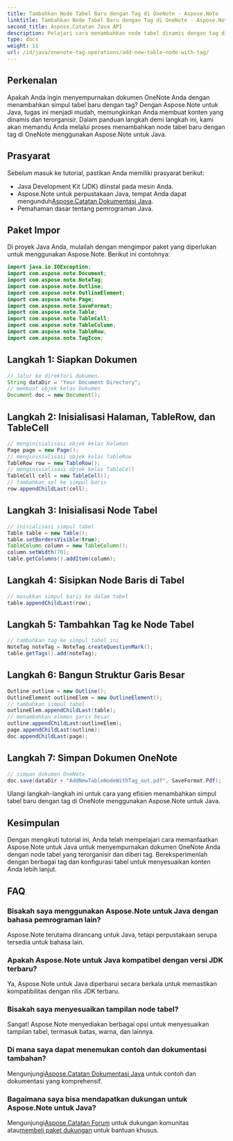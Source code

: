 ```yaml
---
title: Tambahkan Node Tabel Baru dengan Tag di OneNote - Aspose.Note
linktitle: Tambahkan Node Tabel Baru dengan Tag di OneNote - Aspose.Note
second_title: Aspose.Catatan Java API
description: Pelajari cara menambahkan node tabel dinamis dengan tag di OneNote menggunakan Aspose.Note untuk Java. Tingkatkan organisasi dokumen Anda dengan mudah.
type: docs
weight: 11
url: /id/java/onenote-tag-operations/add-new-table-node-with-tag/
---
```

## Perkenalan
Apakah Anda ingin menyempurnakan dokumen OneNote Anda dengan menambahkan simpul tabel baru dengan tag? Dengan Aspose.Note untuk Java, tugas ini menjadi mudah, memungkinkan Anda membuat konten yang dinamis dan terorganisir. Dalam panduan langkah demi langkah ini, kami akan memandu Anda melalui proses menambahkan node tabel baru dengan tag di OneNote menggunakan Aspose.Note untuk Java.
## Prasyarat
Sebelum masuk ke tutorial, pastikan Anda memiliki prasyarat berikut:
- Java Development Kit (JDK) diinstal pada mesin Anda.
-  Aspose.Note untuk perpustakaan Java, tempat Anda dapat mengunduh[Aspose.Catatan Dokumentasi Java](https://reference.aspose.com/note/java/).
- Pemahaman dasar tentang pemrograman Java.
## Paket Impor
Di proyek Java Anda, mulailah dengan mengimpor paket yang diperlukan untuk menggunakan Aspose.Note. Berikut ini contohnya:
```java
import java.io.IOException;
import com.aspose.note.Document;
import com.aspose.note.NoteTag;
import com.aspose.note.Outline;
import com.aspose.note.OutlineElement;
import com.aspose.note.Page;
import com.aspose.note.SaveFormat;
import com.aspose.note.Table;
import com.aspose.note.TableCell;
import com.aspose.note.TableColumn;
import com.aspose.note.TableRow;
import com.aspose.note.TagIcon;
```
## Langkah 1: Siapkan Dokumen
```java
// Jalur ke direktori dokumen.
String dataDir = "Your Document Directory";
// membuat objek kelas Dokumen
Document doc = new Document();
```
## Langkah 2: Inisialisasi Halaman, TableRow, dan TableCell
```java
// menginisialisasi objek kelas Halaman
Page page = new Page();
// menginisialisasi objek kelas TableRow
TableRow row = new TableRow();
// menginisialisasi objek kelas TableCell
TableCell cell = new TableCell();
// tambahkan sel ke simpul baris
row.appendChildLast(cell);
```
## Langkah 3: Inisialisasi Node Tabel
```java
// inisialisasi simpul tabel
Table table = new Table();
table.setBordersVisible(true);
TableColumn column = new TableColumn();
column.setWidth(70);
table.getColumns().addItem(column);
```
## Langkah 4: Sisipkan Node Baris di Tabel
```java
// masukkan simpul baris ke dalam tabel
table.appendChildLast(row);
```
## Langkah 5: Tambahkan Tag ke Node Tabel
```java
// tambahkan tag ke simpul tabel ini
NoteTag noteTag = NoteTag.createQuestionMark();
table.getTags().add(noteTag);
```
## Langkah 6: Bangun Struktur Garis Besar
```java
Outline outline = new Outline();
OutlineElement outlineElem = new OutlineElement();
// tambahkan simpul tabel
outlineElem.appendChildLast(table);
// menambahkan elemen garis besar
outline.appendChildLast(outlineElem);
page.appendChildLast(outline);
doc.appendChildLast(page);
```
## Langkah 7: Simpan Dokumen OneNote
```java
// simpan dokumen OneNote
doc.save(dataDir + "AddNewTableNodeWithTag_out.pdf", SaveFormat.Pdf);
```
Ulangi langkah-langkah ini untuk cara yang efisien menambahkan simpul tabel baru dengan tag di OneNote menggunakan Aspose.Note untuk Java.
## Kesimpulan
Dengan mengikuti tutorial ini, Anda telah mempelajari cara memanfaatkan Aspose.Note untuk Java untuk menyempurnakan dokumen OneNote Anda dengan node tabel yang terorganisir dan diberi tag. Bereksperimenlah dengan berbagai tag dan konfigurasi tabel untuk menyesuaikan konten Anda lebih lanjut.
## FAQ
### Bisakah saya menggunakan Aspose.Note untuk Java dengan bahasa pemrograman lain?
Aspose.Note terutama dirancang untuk Java, tetapi perpustakaan serupa tersedia untuk bahasa lain.
### Apakah Aspose.Note untuk Java kompatibel dengan versi JDK terbaru?
Ya, Aspose.Note untuk Java diperbarui secara berkala untuk memastikan kompatibilitas dengan rilis JDK terbaru.
### Bisakah saya menyesuaikan tampilan node tabel?
Sangat! Aspose.Note menyediakan berbagai opsi untuk menyesuaikan tampilan tabel, termasuk batas, warna, dan lainnya.
### Di mana saya dapat menemukan contoh dan dokumentasi tambahan?
 Mengunjungi[Aspose.Catatan Dokumentasi Java](https://reference.aspose.com/note/java/) untuk contoh dan dokumentasi yang komprehensif.
### Bagaimana saya bisa mendapatkan dukungan untuk Aspose.Note untuk Java?
 Mengunjungi[Aspose.Catatan Forum](https://forum.aspose.com/c/note/28) untuk dukungan komunitas atau[membeli paket dukungan](https://purchase.aspose.com/buy) untuk bantuan khusus.